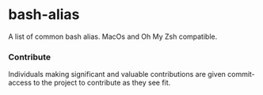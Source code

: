 # bash-alias
A list of common bash alias. MacOs and Oh My Zsh compatible.

### Contribute
Individuals making significant and valuable contributions are given commit-access to the project to contribute as they see fit.